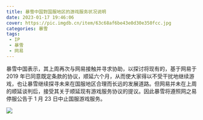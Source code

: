 ```yaml
---
title: 暴雪中国對国服地区的游戏服务状况说明
date: 2023-01-17 19:46:06
cover: https://pic.imgdb.cn/item/63c68af6be43e0d30e350fcc.jpg
categories: 暴雪
tags:
 - IP
 - 暴雪
 - 网易
---
```

暴雪中国表示，其上周再次与网易接触并寻求协助，以探讨将现有的，基于网易于 2019 年已同意既定条款的协议，顺延六个月，从而使大家得以不受干扰地继续游戏，也让暴雪继续探寻未来在国服地区合理而长远的发展道路。但网易并未在上周的顺延谈判后，接受其关于顺延现有游戏服务协议的提议。因此暴雪将遵照网之易停服公告于 1 月 23 日中止国服游戏服务。

![](https://pic.imgdb.cn/item/63c68ac3be43e0d30e34b1ef.jpg)
